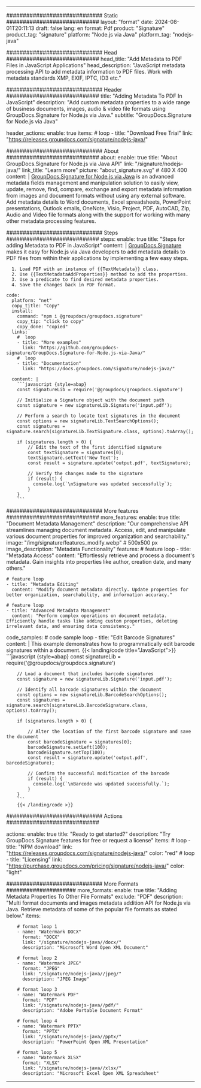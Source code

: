 



---
############################# Static ############################
layout: "format"
date:  2024-08-01T20:11:13
draft: false
lang: en
format: Pdf
product: "Signature"
product_tag: "signature"
platform: "Node.js via Java"
platform_tag: "nodejs-java"

############################# Head ############################
head_title: "Add Metadata to PDF Files in JavaScript Applications"
head_description: "JavaScript metadata processing API to add metadata information to PDF files. Work with metadata standards XMP, EXIF, IPTC, ID3 etc."

############################# Header ############################
title: "Adding Metadata To PDF In JavaScript" 
description: "Add custom metadata properties to a wide range of business documents, images, audio & video file formats using GroupDocs.Signature for Node.js via Java."
subtitle: "GroupDocs.Signature for Node.js via Java" 

header_actions:
  enable: true
  items:
    #  loop
    - title: "Download Free Trial"
      link: "https://releases.groupdocs.com/signature/nodejs-java/"
      
############################# About ############################
about:
    enable: true
    title: "About GroupDocs.Signature for Node.js via Java API"
    link: "/signature/nodejs-java/"
    link_title: "Learn more"
    picture: "about_signature.svg" # 480 X 400
    content: |
       [GroupDocs.Signature for Node.js via Java](/signature/nodejs-java/) is an advanced metadata fields management and manipulation solution to easily view, update, remove, find, compare, exchange and export metadata information from images and document formats without using any external software. Add metadata details to Word documents, Excel spreadsheets, PowerPoint presentations, Outlook emails, OneNote, Visio, Project, PDF, AutoCAD, ZIp, Audio and Video file formats along with the support for working with many other metadata processing features.

############################# Steps ############################
steps:
    enable: true
    title: "Steps for adding Metadata to PDF in JavaScript"
    content: |
      [GroupDocs.Signature](/signature/nodejs-java/) makes it easy for Node.js via Java developers to add metadata details to PDF files from within their applications by implementing a few easy steps.
      
      1. Load PDF with an instance of {{TextMetadata}} class.
      2. Use {{TextMetadataAddProperties}} method to add the properties.
      3. Use a predicate to find desired metadata properties.
      4. Save the changes back in PDF format.
   
    code:
      platform: "net"
      copy_title: "Copy"
      install:
        command: "npm i @groupdocs/groupdocs.signature"
        copy_tip: "click to copy"
        copy_done: "copied"
      links:
        #  loop
        - title: "More examples"
          link: "https://github.com/groupdocs-signature/GroupDocs.Signature-for-Node.js-via-Java/"
        #  loop
        - title: "Documentation"
          link: "https://docs.groupdocs.com/signature/nodejs-java/"
          
      content: |
        ```javascript {style=abap}
        const signatureLib = require('@groupdocs/groupdocs.signature')

        // Initialize a Signature object with the document path
        const signature = new signatureLib.Signature('input.pdf');

        // Perform a search to locate text signatures in the document
        const options = new signatureLib.TextSearchOptions();
        const signatures = signature.search(signatureLib.TextSignature.class, options).toArray();

        if (signatures.length > 0) {
            // Edit the text of the first identified signature
            const textSignature = signatures[0];
            textSignature.setText('New Text');
            const result = signature.update('output.pdf', textSignature);

            // Verify the changes made to the signature
            if (result) {
              console.log(`\nSignature was updated successfully`);
            }
        }
        ```            

############################# More features ############################
more_features:
  enable: true
  title: "Document Metadata Management"
  description: "Our comprehensive API streamlines managing document metadata. Access, edit, and manipulate various document properties for improved organization and searchability."
  image: "/img/signature/features_modify.webp" # 500x500 px
  image_description: "Metadata Functionality"
  features:
    # feature loop
    - title: "Metadata Access"
      content: "Effortlessly retrieve and process a document's metadata. Gain insights into properties like author, creation date, and many others."

    # feature loop
    - title: "Metadata Editing"
      content: "Modify document metadata directly. Update properties for better organization, searchability, and information accuracy."

    # feature loop
    - title: "Advanced Metadata Management"
      content: "Perform complex operations on document metadata. Efficiently handle tasks like adding custom properties, deleting irrelevant data, and ensuring data consistency."
      
  code_samples:
    # code sample loop
    - title: "Edit Barcode Signatures"
      content: |
        This example demonstrates how to programmatically edit barcode signatures within a document.
        {{< landing/code title="JavaScript">}}
        ```javascript {style=abap}
        const signatureLib = require('@groupdocs/groupdocs.signature')
        
        // Load a document that includes barcode signatures
        const signature = new signatureLib.Signature('input.pdf');

        // Identify all barcode signatures within the document
        const options = new signatureLib.BarcodeSearchOptions();
        const signatures = signature.search(signatureLib.BarcodeSignature.class, options).toArray();

        if (signatures.length > 0) {

            // Alter the location of the first barcode signature and save the document
            const barcodeSignature = signatures[0];
            barcodeSignature.setLeft(100);
            barcodeSignature.setTop(100);
            const result = signature.update('output.pdf', barcodeSignature);

            // Confirm the successful modification of the barcode
            if (result) {
              console.log(`\nBarcode was updated successfully.`);
            }
        }
        ```
        {{< /landing/code >}}


############################# Actions ############################

actions:
  enable: true
  title: "Ready to get started?"
  description: "Try GroupDocs.Signature features for free or request a license"
  items:
    #  loop
    - title: "NPM download"
      link: "https://releases.groupdocs.com/signature/nodejs-java/"
      color: "red"
        #  loop
    - title: "Licensing"
      link: "https://purchase.groupdocs.com/pricing/signature/nodejs-java/"
      color: "light"


############################# More Formats #####################
more_formats:
    enable: true
    title: "Adding Metadata Properties To Other File Formats"
    exclude: "PDF"
    description: "Multi format documents and images metadata addition API for Node.js via Java. Retrieve metadata of some of the popular file formats as stated below."
    items: 
          
        # format loop 1
        - name: "Watermark DOCX"
          format: "DOCX"
          link: "/signature/nodejs-java//docx/"
          description: "Microsoft Word Open XML Document"
          
        # format loop 2
        - name: "Watermark JPEG"
          format: "JPEG"
          link: "/signature/nodejs-java//jpeg/"
          description: "JPEG Image"
          
        # format loop 3
        - name: "Watermark PDF"
          format: "PDF"
          link: "/signature/nodejs-java//pdf/"
          description: "Adobe Portable Document Format"
          
        # format loop 4
        - name: "Watermark PPTX"
          format: "PPTX"
          link: "/signature/nodejs-java//pptx/"
          description: "PowerPoint Open XML Presentation"
          
        # format loop 5
        - name: "Watermark XLSX"
          format: "XLSX"
          link: "/signature/nodejs-java//xlsx/"
          description: "Microsoft Excel Open XML Spreadsheet"


          

---